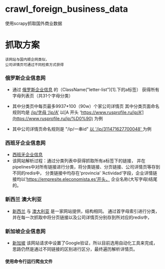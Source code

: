 # crawl_foreign_business_data
使用scrapy抓取国外商业数据


# 抓取方案

    该网站与国内顺企网类似，
    公司详情页可通过不同检索方式获得

### 俄罗斯企业信息网

- 通过 [俄罗斯企业信息](https://www.rusprofile.ru/) 的（ClassName("letter-list")[1].下的a标签） 获得所有字母列表页（共31个字母分类）

- 其中分类页中每页最多9937*100（90w）个家公司详情页 其中分类页面命名规则均是 [/ip/字母 ‘/ip/А’](/ip/А)  以[A 开头 ‘https://www.rusprofile.ru/ip/A’](https://www.rusprofile.ru/ip/%D0%90) 为例

- 其中公司详情页命名规则是 "/ip/一串id" [以 '/ip/311471627700048' ](https://www.rusprofile.ru/ip/311471627700048) 为例

### 西班牙企业信息网 

- [西班牙企业信息](https://empresite.eleconomista.es/) 
- 该网站解析过程：通过分类列表中获得抓取所有a标签下的链接，
并在pipelines中对所有链接进行分类，将分类链接、分页链接、公司详情页等存到不同的redis中，
分类链接中均存在‘provincia’ ‘Actividad’字段，企业详情链接均以‘https://empresite.eleconomista.es’开头，
企业名称(大写字母)结尾的。


### 新西兰 澳大利亚

- [新西兰](https://www.nzlbusiness.com/) 与 [澳大利亚](https://www.aus61business.com/) 
是一家网站提供，结构相同。
通过首字母索引进行分类，并在每一次抓取中将分页链接以及公司详情页分别存到所对应的redis中，


### 新加坡企业信息网

- [新加坡](https://www.sgpbusiness.com/activities/industrial-classification/) 
该网站请求中设置了Google验证，所以目前选用自动化工具来完成，
思路仍然是通过不同链接的区别进行区分，最终遍历解析详情页。


#### 使用命令行运行爬虫文件